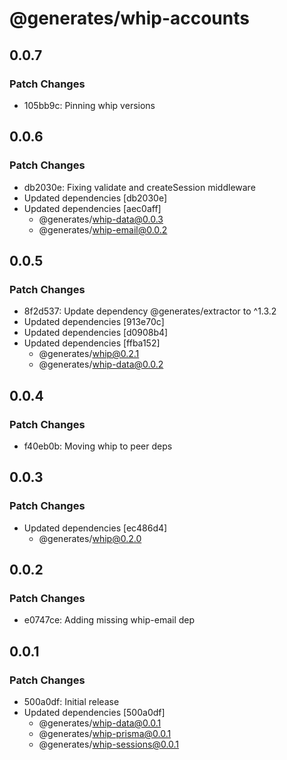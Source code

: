 # @generates/whip-accounts

## 0.0.7

### Patch Changes

- 105bb9c: Pinning whip versions

## 0.0.6

### Patch Changes

- db2030e: Fixing validate and createSession middleware
- Updated dependencies [db2030e]
- Updated dependencies [aec0aff]
  - @generates/whip-data@0.0.3
  - @generates/whip-email@0.0.2

## 0.0.5

### Patch Changes

- 8f2d537: Update dependency @generates/extractor to ^1.3.2
- Updated dependencies [913e70c]
- Updated dependencies [d0908b4]
- Updated dependencies [ffba152]
  - @generates/whip@0.2.1
  - @generates/whip-data@0.0.2

## 0.0.4

### Patch Changes

- f40eb0b: Moving whip to peer deps

## 0.0.3

### Patch Changes

- Updated dependencies [ec486d4]
  - @generates/whip@0.2.0

## 0.0.2

### Patch Changes

- e0747ce: Adding missing whip-email dep

## 0.0.1

### Patch Changes

- 500a0df: Initial release
- Updated dependencies [500a0df]
  - @generates/whip-data@0.0.1
  - @generates/whip-prisma@0.0.1
  - @generates/whip-sessions@0.0.1

